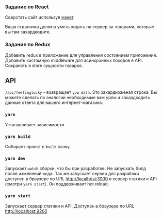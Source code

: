 ### Задание по React

Сверстать сайт используя [макет](https://www.figma.com/file/15m1YmCgsCF85PObn0lQaQ/Сквозная-домашка?node-id=0%3A1)

Ваша страничка должна уметь ходить на сервер за товарами, которые вы там захардкодите.

### Задание по Redux

Добавить redux в приложение для управления состоянием приложения. Добавить кастомную middleware для асинхронных походов в API. Сохранять в store сущности товаров.

## API

`/api/feelinglucky` - возвращает `you data`.
Это захардкоженая строка. Вы можете сделать по аналогии необходимые вам урлы и захардкодить данные ответа для вашего интернет-магазина.

### `yarn`

Устанавливает зависимости

### `yarn build`

Собирает проект в `build` папку.

### `yarn dev`

Запускает `watch` сборки, что бы при разработке. Не запускать билд после изменений кода.
Так же запускает сервер для разрабоки доступен в браузере по URL [http://localhost:3000](http://localhost:3000) и сервер статики и API (смотри `yarn start`).
Он поддерживает hot reload.

### `yarn start`

Запускает сервер статики и API. Доступен в браузере по URL [http://localhost:9200](http://localhost:9200)
